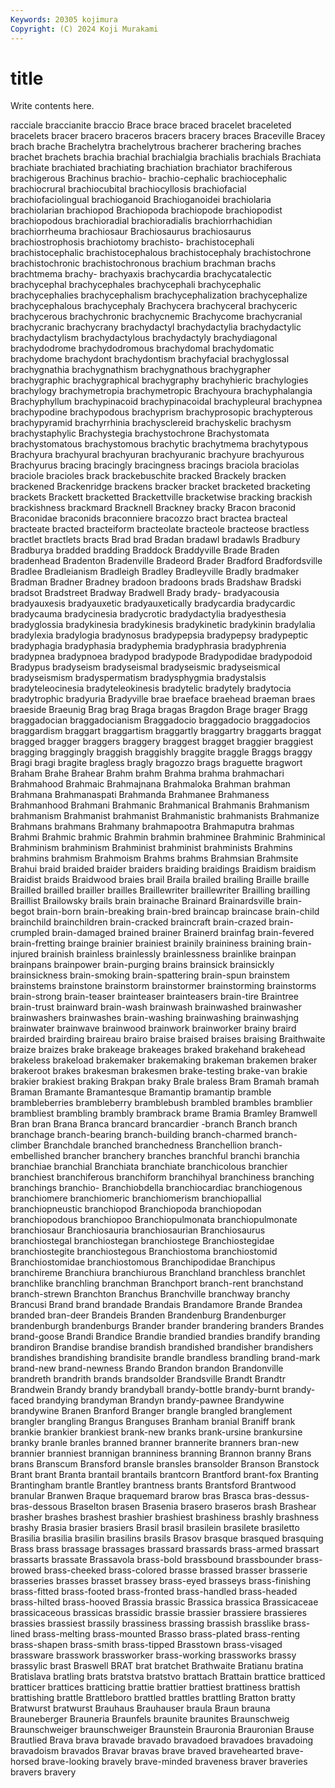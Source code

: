 ```yaml
---
Keywords: 20305 kojimura
Copyright: (C) 2024 Koji Murakami
---
```


# title

Write contents here.



racciale braccianite
braccio Brace brace braced bracelet braceleted bracelets bracer bracero braceros
bracers bracery braces Braceville Bracey brach brache Brachelytra brachelytrous bracherer
brachering braches brachet brachets brachia brachial brachialgia brachialis brachials Brachiata
brachiate brachiated brachiating brachiation brachiator brachiferous brachigerous Brachinus brachio- brachio-cephalic
brachiocephalic brachiocrural brachiocubital brachiocyllosis brachiofacial brachiofaciolingual brachioganoid Brachioganoidei brachiolaria brachiolarian
brachiopod Brachiopoda brachiopode brachiopodist brachiopodous brachioradial brachioradialis brachiorrhachidian brachiorrheuma brachiosaur
Brachiosaurus brachiosaurus brachiostrophosis brachiotomy brachisto- brachistocephali brachistocephalic brachistocephalous brachistocephaly brachistochrone
brachistochronic brachistochronous brachium brachman brachs brachtmema brachy- brachyaxis brachycardia brachycatalectic
brachycephal brachycephales brachycephali brachycephalic brachycephalies brachycephalism brachycephalization brachycephalize brachycephalous brachycephaly
Brachycera brachyceral brachyceric brachycerous brachychronic brachycnemic Brachycome brachycranial brachycranic brachycrany
brachydactyl brachydactylia brachydactylic brachydactylism brachydactylous brachydactyly brachydiagonal brachydodrome brachydodromous brachydomal
brachydomatic brachydome brachydont brachydontism brachyfacial brachyglossal brachygnathia brachygnathism brachygnathous brachygrapher
brachygraphic brachygraphical brachygraphy brachyhieric brachylogies brachylogy brachymetropia brachymetropic Brachyoura brachyphalangia
Brachyphyllum brachypinacoid brachypinacoidal brachypleural brachypnea brachypodine brachypodous brachyprism brachyprosopic brachypterous
brachypyramid brachyrrhinia brachysclereid brachyskelic brachysm brachystaphylic Brachystegia brachystochrone Brachystomata brachystomatous
brachystomous brachytic brachytmema brachytypous Brachyura brachyural brachyuran brachyuranic brachyure brachyurous
Brachyurus bracing bracingly bracingness bracings braciola braciolas braciole bracioles brack
brackebuschite bracked Brackely bracken brackened Brackenridge brackens bracker bracket bracketed
bracketing brackets Brackett bracketted Brackettville bracketwise bracking brackish brackishness brackmard
Bracknell Brackney bracky Bracon braconid Braconidae braconids braconniere bracozzo bract
bractea bracteal bracteate bracted bracteiform bracteolate bracteole bracteose bractless bractlet
bractlets bracts Brad brad Bradan bradawl bradawls Bradbury Bradburya bradded
bradding Braddock Braddyville Brade Braden bradenhead Bradenton Bradenville Bradeord Brader
Bradford Bradfordsville Bradlee Bradleianism Bradleigh Bradley Bradleyville Bradly bradmaker Bradman
Bradner Bradney bradoon bradoons brads Bradshaw Bradski bradsot Bradstreet Bradway
Bradwell Brady brady- bradyacousia bradyauxesis bradyauxetic bradyauxetically bradycardia bradycardic bradycauma
bradycinesia bradycrotic bradydactylia bradyesthesia bradyglossia bradykinesia bradykinesis bradykinetic bradykinin bradylalia
bradylexia bradylogia bradynosus bradypepsia bradypepsy bradypeptic bradyphagia bradyphasia bradyphemia bradyphrasia
bradyphrenia bradypnea bradypnoea bradypod bradypode Bradypodidae bradypodoid Bradypus bradyseism bradyseismal
bradyseismic bradyseismical bradyseismism bradyspermatism bradysphygmia bradystalsis bradyteleocinesia bradyteleokinesis bradytelic bradytely
bradytocia bradytrophic bradyuria Bradyville brae braeface braehead braeman braes braeside
Braeunig Brag brag Braga bragas Bragdon Brage brager Bragg braggadocian
braggadocianism Braggadocio braggadocio braggadocios braggardism braggart braggartism braggartly braggartry braggarts
braggat bragged bragger braggers braggery braggest bragget braggier braggiest bragging
braggingly braggish braggishly braggite braggle Braggs braggy Bragi bragi bragite
bragless bragly bragozzo brags braguette bragwort Braham Brahe Brahear Brahm
brahm Brahma brahma brahmachari Brahmahood Brahmaic Brahmajnana Brahmaloka Brahman brahman
Brahmana Brahmanaspati Brahmanda Brahmanee Brahmaness Brahmanhood Brahmani Brahmanic Brahmanical Brahmanis
Brahmanism brahmanism Brahmanist brahmanist Brahmanistic brahmanists Brahmanize Brahmans brahmans Brahmany
brahmapootra Brahmaputra brahmas Brahmi Brahmic brahmic Brahmin brahmin brahminee Brahminic
Brahminical Brahminism brahminism Brahminist brahminist brahminists Brahmins brahmins brahmism Brahmoism
Brahms brahms Brahmsian Brahmsite Brahui braid braided braider braiders braiding
braidings Braidism braidism Braidist braids Braidwood braies brail Braila brailed
brailing Braille braille Brailled brailled brailler brailles Braillewriter braillewriter Brailling
brailling Braillist Brailowsky brails brain brainache Brainard Brainardsville brain-begot brain-born
brain-breaking brain-bred braincap braincase brain-child brainchild brainchildren brain-cracked braincraft brain-crazed
brain-crumpled brain-damaged brained brainer Brainerd brainfag brain-fevered brain-fretting brainge brainier
brainiest brainily braininess braining brain-injured brainish brainless brainlessly brainlessness brainlike
brainpan brainpans brainpower brain-purging brains brainsick brainsickly brainsickness brain-smoking brain-spattering
brain-spun brainstem brainstems brainstone brainstorm brainstormer brainstorming brainstorms brain-strong brain-teaser
brainteaser brainteasers brain-tire Braintree brain-trust brainward brain-wash brainwash brainwashed brainwasher
brainwashers brainwashes brain-washing brainwashing brainwashjng brainwater brainwave brainwood brainwork brainworker
brainy braird brairded brairding braireau brairo braise braised braises braising
Braithwaite braize braizes brake brakeage brakeages braked brakehand brakehead brakeless
brakeload brakemaker brakemaking brakeman brakemen braker brakeroot brakes brakesman brakesmen
brake-testing brake-van brakie brakier brakiest braking Brakpan braky Brale braless
Bram Bramah bramah Braman Bramante Bramantesque Bramantip bramantip bramble brambleberries
brambleberry bramblebush brambled brambles bramblier brambliest brambling brambly brambrack brame
Bramia Bramley Bramwell Bran bran Brana Branca brancard brancardier -branch
Branch branch branchage branch-bearing branch-building branch-charmed branch-climber Branchdale branched branchedness
Branchellion branch-embellished brancher branchery branches branchful branchi branchia branchiae branchial
Branchiata branchiate branchicolous branchier branchiest branchiferous branchiform branchihyal branchiness branching
branchings branchio- Branchiobdella branchiocardiac branchiogenous branchiomere branchiomeric branchiomerism branchiopallial branchiopneustic
branchiopod Branchiopoda branchiopodan branchiopodous branchiopoo Branchiopulmonata branchiopulmonate branchiosaur Branchiosauria branchiosaurian
Branchiosaurus branchiostegal branchiostegan branchiostege Branchiostegidae branchiostegite branchiostegous Branchiostoma branchiostomid Branchiostomidae
branchiostomous Branchipodidae Branchipus branchireme Branchiura branchiurous Branchland branchless branchlet branchlike
branchling branchman Branchport branch-rent branchstand branch-strewn Branchton Branchus Branchville branchway
branchy Brancusi Brand brand brandade Brandais Brandamore Brande Brandea branded
bran-deer Brandeis Branden Brandenburg Brandenburger brandenburgh brandenburgs Brander brander brandering
branders Brandes brand-goose Brandi Brandice Brandie brandied brandies brandify branding
brandiron Brandise brandise brandish brandished brandisher brandishers brandishes brandishing brandisite
brandle brandless brandling brand-mark brand-new brand-newness Brando Brandon brandon Brandonville
brandreth brandrith brands brandsolder Brandsville Brandt Brandtr Brandwein Brandy brandy
brandyball brandy-bottle brandy-burnt brandy-faced brandying brandyman Brandyn brandy-pawnee Brandywine brandywine
Branen Branford Branger brangle brangled branglement brangler brangling Brangus Branguses
Branham branial Braniff brank brankie brankier brankiest brank-new branks brank-ursine
brankursine branky branle branles branned branner brannerite branners bran-new brannier
branniest brannigan branniness branning Brannon branny Brans brans Branscum Bransford
bransle bransles bransolder Branson Branstock Brant brant Branta brantail brantails
brantcorn Brantford brant-fox Branting Brantingham brantle Brantley brantness brants Brantsford
Brantwood branular Branwen Braque braquemard brarow bras Brasca bras-dessus-bras-dessous Braselton
brasen Brasenia brasero braseros brash Brashear brasher brashes brashest brashier
brashiest brashiness brashly brashness brashy Brasia brasier brasiers Brasil brasil
brasilein brasilete brasiletto Brasilia brasilia brasilin brasilins brasils Brasov brasque
brasqued brasquing Brass brass brassage brassages brassard brassards brass-armed brassart
brassarts brassate Brassavola brass-bold brassbound brassbounder brass-browed brass-cheeked brass-colored brasse
brassed brasser brasserie brasseries brasses brasset brassey brass-eyed brasseys brass-finishing
brass-fitted brass-footed brass-fronted brass-handled brass-headed brass-hilted brass-hooved Brassia brassic Brassica
brassica Brassicaceae brassicaceous brassicas brassidic brassie brassier brassiere brassieres brassies
brassiest brassily brassiness brassing brassish brasslike brass-lined brass-melting brass-mounted Brasso
brass-plated brass-renting brass-shapen brass-smith brass-tipped Brasstown brass-visaged brassware brasswork brassworker
brass-working brassworks brassy brassylic brast Braswell BRAT brat bratchet Brathwaite
Bratianu bratina Bratislava bratling brats bratstva bratstvo brattach Brattain brattice
bratticed bratticer brattices bratticing brattie brattier brattiest brattiness brattish brattishing
brattle Brattleboro brattled brattles brattling Bratton bratty Bratwurst bratwurst Brauhaus
Brauhauser braula Braun brauna Brauneberger Brauneria Braunfels braunite braunites Braunschweig
Braunschweiger braunschweiger Braunstein Brauronia Brauronian Brause Brautlied Brava brava bravade
bravado bravadoed bravadoes bravadoing bravadoism bravados Bravar bravas brave braved
bravehearted brave-horsed brave-looking bravely brave-minded braveness braver braveries bravers bravery
